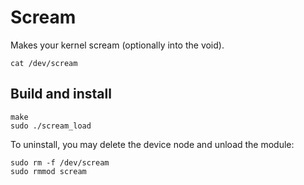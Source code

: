 # Scream

Makes your kernel scream (optionally into the void).

```console
cat /dev/scream
```

## Build and install

```console
make
sudo ./scream_load
```

To uninstall, you may delete the device node and unload the module:

```console
sudo rm -f /dev/scream
sudo rmmod scream
```
